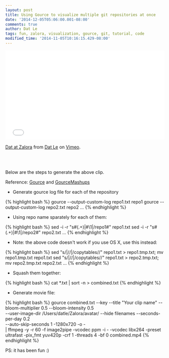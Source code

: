```yaml
---
layout: post
title: Using Gource to visualize multiple git repositories at once
date: '2014-12-05T05:06:00.001-08:00'
comments: true
author: Dat Le
tags: fun, zalora, visualization, gource, git, tutorial, code
modified_time: '2014-11-05T10:16:15.429-08:00'
---
```


<iframe src="//player.vimeo.com/video/113024805" width="500" height="281" frameborder="0" webkitallowfullscreen mozallowfullscreen allowfullscreen></iframe> 

<p><a href="http://vimeo.com/113024805">Dat at Zalora</a> from <a href="http://vimeo.com/user21916034">Dat Le</a> on <a href="https://vimeo.com">Vimeo</a>.</p> <br> <br>

Below are the steps to generate the above clip.

Reference: [Gource](https://code.google.com/p/gource/) and [GourceMashups](https://code.google.com/p/gource/wiki/GourceMashups)

- Generate gource log file for each of the repository

{% highlight bash %}
gource --output-custom-log repo1.txt repo1
gource --output-custom-log repo2.txt repo2
...
{% endhighlight %}


- Using repo name sparately for each of them:

{% highlight bash %}
sed -i -r "s#(.+)\|#\1|/repo1#" repo1.txt
sed -i -r "s#(.+)\|#\1|/repo2#" repo2.txt
...
{% endhighlight %}

- Note: the above code doesn't work if you use OS X, use this instead:

{% highlight bash %}
sed "s/\|\//\|\/copytables\//" repo1.txt > repo1.tmp.txt; mv repo1.tmp.txt repo1.txt
sed "s/\|\//\|\/copytables\//" repo1.txt > repo2.tmp.txt; mv repo2.tmp.txt repo2.txt
...
{% endhighlight %}

- Squash them together:

{% highlight bash %}
cat *.txt | sort -n > combined.txt
{% endhighlight %}

- Generate movie file:

{% highlight bash %}
gource combined.txt --key --title "Your clip name" --bloom-multiplier 0.5 --bloom-intensity 0.5 \
--user-image-dir /Users/datle/Zalora/avatar/ --hide filenames --seconds-per-day 0.2 \
--auto-skip-seconds 1 -1280x720 -o - \
| ffmpeg -y -r 60 -f image2pipe -vcodec ppm -i - -vcodec libx264 -preset ultrafast -pix_fmt yuv420p -crf 1 -threads 4 -bf 0 combined.mp4
{% endhighlight %}

PS: it has been fun :)

